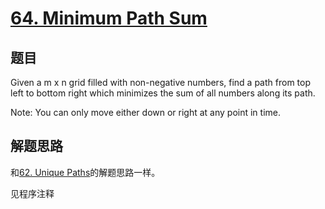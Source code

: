 # [64. Minimum Path Sum](https://leetcode-cn.com/problems/minimum-path-sum/)

## 题目
Given a m x n grid filled with non-negative numbers, find a path from top left to bottom right which minimizes the sum of all numbers along its path.

Note: You can only move either down or right at any point in time.

## 解题思路
和[62. Unique Paths](../0062.unique-paths)的解题思路一样。

见程序注释
